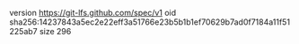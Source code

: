 version https://git-lfs.github.com/spec/v1
oid sha256:14237843a5ec2e22eff3a51766e23b5b1b1ef70629b7ad0f7184a11f51225ab7
size 296
